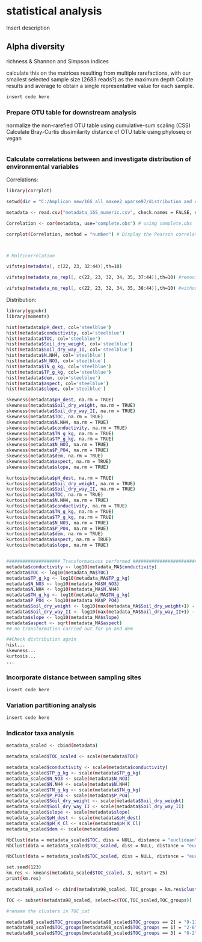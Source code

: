 # statistical analysis

Insert description  

##  Alpha diversity

richness & Shannon and Simpson indices

calculate this on the matrices resulting from multiple rarefactions, with our smallest selected sample size (2683 reads?) as the maximum depth Collate results and average to obtain a single representative value for each sample.

```bash
insert code here
```

### Prepare OTU table for downstream analysis

normalize the non-rarefied OTU table using cumulative-sum scaling (CSS)
Calculate Bray-Curtis dissimilarity distance of OTU table using phyloseq or vegan

```bash

```

### Calculate correlations between and investigate distribution of environmental variables

Correlations:

```bash
library(corrplot)

setwd(dir = "C:/Amplicon new/16S_all_maxee2_uparse97/distribution and correlations metadata/")

metadata <- read.csv("metadata_16S_numeric.csv", check.names = FALSE, sep = ";")

Correlation <- cor(metadata, use="complete.obs") # using complete.obs

corrplot(Correlation, method = "number") # Display the Pearson correlation coefficient (Pearson is the default method)



# Multicorrelation

vifstep(metadata[, c(22, 23, 32:44)],th=10)

vifstep(metadata_no_repl[, c(22, 23, 32, 34, 35, 37:44)],th=10) #removing pH_K_Cl (because less accurate - see Josef's email), and Soil_dry_weight_I

vifstep(metadata_no_repl[, c(22, 23, 32, 34, 35, 38:44)],th=10) #without N_NH4
```

Distribution:

```bash
library(ggpubr)
library(moments)

hist(metadata$pH_dest, col='steelblue')
hist(metadata$conductivity, col='steelblue')
hist(metadata$TOC, col='steelblue')
hist(metadata$Soil_dry_weight, col='steelblue')
hist(metadata$Soil_dry_way_II, col='steelblue')
hist(metadata$N.NH4, col='steelblue')
hist(metadata$N_NO3, col='steelblue')
hist(metadata$TN_g_kg, col='steelblue')
hist(metadata$TP_g_kg, col='steelblue')
hist(metadata$dem, col='steelblue')
hist(metadata$aspect, col='steelblue')
hist(metadata$slope, col='steelblue')

skewness(metadata$pH_dest, na.rm = TRUE)
skewness(metadata$Soil_dry_weight, na.rm = TRUE)
skewness(metadata$Soil_dry_way_II, na.rm = TRUE)
skewness(metadata$TOC, na.rm = TRUE)
skewness(metadata$N.NH4, na.rm = TRUE)
skewness(metadata$conductivity, na.rm = TRUE)
skewness(metadata$TN_g_kg, na.rm = TRUE)
skewness(metadata$TP_g_kg, na.rm = TRUE)
skewness(metadata$N_NO3, na.rm = TRUE)
skewness(metadata$P_PO4, na.rm = TRUE)
skewness(metadata$dem, na.rm = TRUE)
skewness(metadata$aspect, na.rm = TRUE)
skewness(metadata$slope, na.rm = TRUE)

kurtosis(metadata$pH_dest, na.rm = TRUE)
kurtosis(metadata$Soil_dry_weight, na.rm = TRUE)
kurtosis(metadata$Soil_dry_way_II, na.rm = TRUE)
kurtosis(metadata$TOC, na.rm = TRUE)
kurtosis(metadata$N.NH4, na.rm = TRUE)
kurtosis(metadata$conductivity, na.rm = TRUE)
kurtosis(metadata$TN_g_kg, na.rm = TRUE)
kurtosis(metadata$TP_g_kg, na.rm = TRUE)
kurtosis(metadata$N_NO3, na.rm = TRUE)
kurtosis(metadata$P_PO4, na.rm = TRUE)
kurtosis(metadata$dem, na.rm = TRUE)
kurtosis(metadata$aspect, na.rm = TRUE)
kurtosis(metadata$slope, na.rm = TRUE)


#################### Transformations performed ###########################
metadata$conductivity <- log10(metadata_MA$conductivity)
metadata$TOC <- log10(metadata_MA$TOC)
metadata$TP_g_kg <- log10(metadata_MA$TP_g_kg)
metadata$N_NO3 <- log10(metadata_MA$N_NO3)
metadata$N.NH4 <- log10(metadata_MA$N.NH4)
metadata$TN_g_kg <- log10(metadata_MA$TN_g_kg)
metadata$P_PO4 <- log10(metadata_MA$P_PO4)
metadata$Soil_dry_weight <- log10(max(metadata_MA$Soil_dry_weight+1) - metadata_MA$Soil_dry_weight)
metadata$Soil_dry_way_II <- log10(max(metadata_MA$Soil_dry_way_II+1) - metadata_MA$Soil_dry_way_II)
metadata$slope <- log10(metadata_MA$slope)
metadata$aspect <- sqrt(metadata_MA$aspect)
## no transformation carried out for pH and dem

##Check distribution again
hist...
skewness...
kurtosis...
...
```

### Incorporate distance between sampling sites

```bash
insert code here
```
### Variation partitioning analysis

```bash
insert code here
```

### Indicator taxa analysis

```bash
metadata_scaled <- cbind(metadata)

metadata_scaled$TOC_scaled <- scale(metadata$TOC)

metadata_scaled$conductivity <- scale(metadata$conductivity)
metadata_scaled$TP_g_kg <- scale(metadata$TP_g_kg)
metadata_scaled$N_NO3 <- scale(metadata$N_NO3)
metadata_scaled$N.NH4 <- scale(metadata$N.NH4)
metadata_scaled$TN_g_kg <- scale(metadata$TN_g_kg)
metadata_scaled$P_PO4 <- scale(metadata$P_PO4)
metadata_scaled$Soil_dry_weight <- scale(metadata$Soil_dry_weight)
metadata_scaled$Soil_dry_way_II <- scale(metadata$Soil_dry_way_II)
metadata_scaled$slope <- scale(metadata$slope)
metadata_scaled$pH_dest <- scale(metadata$pH_dest)
metadata_scaled$pH_K_Cl <- scale(metadata$pH_K_Cl)
metadata_scaled$dem <- scale(metadata$dem)

NbClust(data = metadata_scaled$TOC, diss = NULL, distance = "euclidean", min.nc = 2, max.nc = 12, method = "kmeans")
NbClust(data = metadata_scaled$TOC_scaled, diss = NULL, distance = "euclidean", min.nc = 2, max.nc = 12, method = "kmeans")

NbClust(data = metadata_scaled$TOC_scaled, diss = NULL, distance = "euclidean", min.nc = 2, max.nc = 10, method = "kmeans")

set.seed(123)
km.res <- kmeans(metadata_scaled$TOC_scaled, 3, nstart = 25)
print(km.res)

metadata98_scaled <- cbind(metadata98_scaled, TOC_groups = km.res$cluster)

TOC <- subset(metadata98_scaled, select=c(TOC,TOC_scaled,TOC_groups))

#rename the clusters in TOC_cat

metadata98_scaled$TOC_groups[metadata98_scaled$TOC_groups == 2] = "9-11"
metadata98_scaled$TOC_groups[metadata98_scaled$TOC_groups == 1] = "2-6"
metadata98_scaled$TOC_groups[metadata98_scaled$TOC_groups == 3] = "0-2"
```
